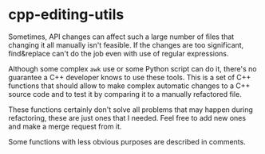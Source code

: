 # cpp-editing-utils

Sometimes, API changes can affect such a large number of files that changing it all manually isn't feasible. If the changes are too significant, find&replace can't do the job even with use of regular expressions.

Although some complex `awk` use or some Python script can do it, there's no guarantee a C++ developer knows to use these tools. This is a set of C++ functions that should allow to make complex automatic changes to a C++ source code and to test it by comparing it to a manually refactored file.

These functions certainly don't solve all problems that may happen during refactoring, these are just ones that I needed. Feel free to add new ones and make a merge request from it.

Some functions with less obvious purposes are described in comments.
